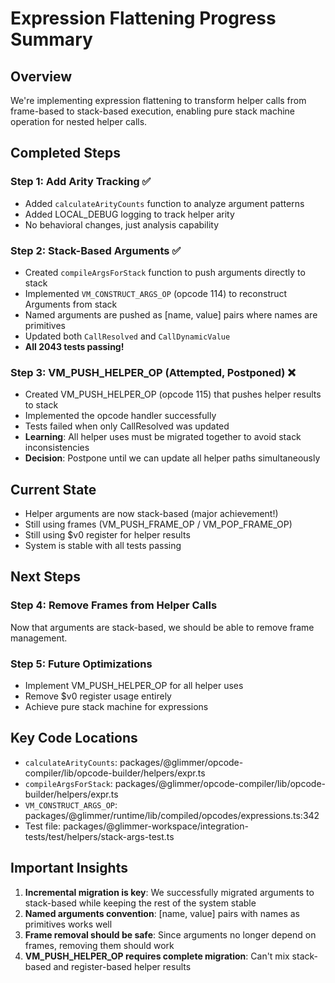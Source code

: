 # Expression Flattening Progress Summary

## Overview

We're implementing expression flattening to transform helper calls from frame-based to stack-based execution, enabling pure stack machine operation for nested helper calls.

## Completed Steps

### Step 1: Add Arity Tracking ✅
- Added `calculateArityCounts` function to analyze argument patterns
- Added LOCAL_DEBUG logging to track helper arity
- No behavioral changes, just analysis capability

### Step 2: Stack-Based Arguments ✅
- Created `compileArgsForStack` function to push arguments directly to stack
- Implemented `VM_CONSTRUCT_ARGS_OP` (opcode 114) to reconstruct Arguments from stack
- Named arguments are pushed as [name, value] pairs where names are primitives
- Updated both `CallResolved` and `CallDynamicValue`
- **All 2043 tests passing!**

### Step 3: VM_PUSH_HELPER_OP (Attempted, Postponed) ❌
- Created VM_PUSH_HELPER_OP (opcode 115) that pushes helper results to stack
- Implemented the opcode handler successfully
- Tests failed when only CallResolved was updated
- **Learning**: All helper uses must be migrated together to avoid stack inconsistencies
- **Decision**: Postpone until we can update all helper paths simultaneously

## Current State

- Helper arguments are now stack-based (major achievement!)
- Still using frames (VM_PUSH_FRAME_OP / VM_POP_FRAME_OP)
- Still using $v0 register for helper results
- System is stable with all tests passing

## Next Steps

### Step 4: Remove Frames from Helper Calls
Now that arguments are stack-based, we should be able to remove frame management.

### Step 5: Future Optimizations
- Implement VM_PUSH_HELPER_OP for all helper uses
- Remove $v0 register usage entirely
- Achieve pure stack machine for expressions

## Key Code Locations

- `calculateArityCounts`: packages/@glimmer/opcode-compiler/lib/opcode-builder/helpers/expr.ts
- `compileArgsForStack`: packages/@glimmer/opcode-compiler/lib/opcode-builder/helpers/expr.ts
- `VM_CONSTRUCT_ARGS_OP`: packages/@glimmer/runtime/lib/compiled/opcodes/expressions.ts:342
- Test file: packages/@glimmer-workspace/integration-tests/test/helpers/stack-args-test.ts

## Important Insights

1. **Incremental migration is key**: We successfully migrated arguments to stack-based while keeping the rest of the system stable
2. **Named arguments convention**: [name, value] pairs with names as primitives works well
3. **Frame removal should be safe**: Since arguments no longer depend on frames, removing them should work
4. **VM_PUSH_HELPER_OP requires complete migration**: Can't mix stack-based and register-based helper results